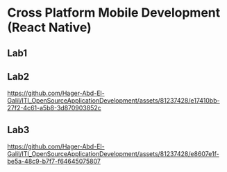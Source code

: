 # Cross Platform Mobile Development (React Native)
## Lab1

## Lab2
https://github.com/Hager-Abd-El-Galil/ITI_OpenSourceApplicationDevelopment/assets/81237428/e17410bb-27f2-4c61-a5b8-3d870903852c

## Lab3
https://github.com/Hager-Abd-El-Galil/ITI_OpenSourceApplicationDevelopment/assets/81237428/e8607e1f-be5a-48c9-b7f7-f64645075807















